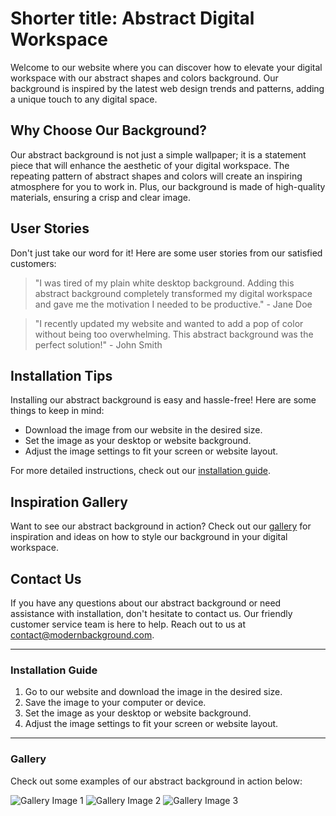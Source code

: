 <!--font:Poppins-->

# Shorter title: Abstract Digital Workspace

Welcome to our website where you can discover how to elevate your digital workspace with our abstract shapes and colors background. Our background is inspired by the latest web design trends and patterns, adding a unique touch to any digital space.

## Why Choose Our Background?

Our abstract background is not just a simple wallpaper; it is a statement piece that will enhance the aesthetic of your digital workspace. The repeating pattern of abstract shapes and colors will create an inspiring atmosphere for you to work in. Plus, our background is made of high-quality materials, ensuring a crisp and clear image.

## User Stories

Don't just take our word for it! Here are some user stories from our satisfied customers:

> "I was tired of my plain white desktop background. Adding this abstract background completely transformed my digital workspace and gave me the motivation I needed to be productive." - Jane Doe

> "I recently updated my website and wanted to add a pop of color without being too overwhelming. This abstract background was the perfect solution!" - John Smith

## Installation Tips

Installing our abstract background is easy and hassle-free! Here are some things to keep in mind:

- Download the image from our website in the desired size.
- Set the image as your desktop or website background.
- Adjust the image settings to fit your screen or website layout.

For more detailed instructions, check out our [installation guide](#installation-guide).

## Inspiration Gallery

Want to see our abstract background in action? Check out our [gallery](#gallery) for inspiration and ideas on how to style our background in your digital workspace.

## Contact Us

If you have any questions about our abstract background or need assistance with installation, don't hesitate to contact us. Our friendly customer service team is here to help. Reach out to us at [contact@modernbackground.com](mailto:contact@modernbackground.com).

---

### Installation Guide

1. Go to our website and download the image in the desired size.
2. Save the image to your computer or device.
3. Set the image as your desktop or website background.
4. Adjust the image settings to fit your screen or website layout.

---

### Gallery

Check out some examples of our abstract background in action below:

![Gallery Image 1](#)
![Gallery Image 2](#)
![Gallery Image 3](#)

<!--

Write me content for website with wallpaper which alt text is:

"A wallpaper with a repeating pattern of abstract shapes and colors, inspired by web design trends and patterns."

The name/title of the page should not be 1:1 copy of the alt text but rather a real content of the website which is using this wallpaper.

- Use markdown format 
- Start with heading
- Heading should be short and concise
- The content should look like a real website 
- The website should not be about the wallpaper, wallpaper is just a related background
- Heading should be contain work "wallpaper" or "background"
- Include real sections like references, contact, user stories, etc. use things relevant to the page purpose.
- Feel free to use structure like headings, bullets, numbering, blockquotes, paragraphs, horizontal lines, etc.
- You can use formatting like bold or _italic_
- You can include UTF-8 emojis
- Links should be only #hash anchors (and you can refer to the document itself)
- Do not include images


---


# Modernize Your Workspace with Abstract Shapes and Colors Wallpaper

Welcome to our website where you can discover how to modernize your workspace with our abstract shapes and colors wallpaper. Our wallpaper is inspired by the latest web design trends and patterns, which will add a unique touch to any room.

## Why Choose Our Wallpaper?

Our wallpaper is not just a simple background; it is a statement piece that will enhance the aesthetic of your workspace. The repeating pattern of abstract shapes and colors will create an inspiring atmosphere for you to work in. Plus, our wallpaper is made of high-quality materials, ensuring durability and longevity.

## User Stories

Don't just take our word for it! Here are some user stories from our satisfied customers:

> "I was tired of my boring white walls in my home office. Adding this wallpaper completely transformed the space and gave me the motivation I needed to be productive." - Jane Doe

> "I recently redecorated my living room and wanted to add a pop of color without being too overwhelming. This wallpaper was the perfect solution!" - John Smith

## Installation Tips

Installing wallpaper can seem daunting, but with our tips, it's a breeze! Here are some things to keep in mind:

- Make sure your walls are clean and smooth before starting.
- Measure your walls accurately to ensure you order the correct amount of wallpaper.
- Use a wallpaper smoother to remove any air bubbles or wrinkles.

For more detailed instructions, check out our [installation guide](#installation-guide).

## References

Want to see our wallpaper in action? Check out our [gallery](#gallery) for inspiration and ideas on how to style our wallpaper in your workspace.

## Contact Us

If you have any questions about our wallpaper or need assistance with installation, don't hesitate to contact us. Our friendly customer service team is here to help. Reach out to us at [contact@modernwallpaper.com](mailto:contact@modernwallpaper.com).

---

### Installation Guide

1. Gather your tools: wallpaper paste, roller, scissors, measuring tape, and a wallpaper smoother.
2. Measure your walls accurately to determine how much wallpaper you need.
3. Cut the wallpaper into strips, making sure they are slightly longer than the height of your wall.
4. Apply wallpaper paste to the back of the first strip of wallpaper.
5. Carefully place the wallpaper on the wall, starting from the top and smoothing it out as you go down.
6. Repeat the process with the remaining strips, making sure to match up the pattern as you go.
7. Use a wallpaper smoother to remove any air bubbles or wrinkles.
8. Trim any excess wallpaper from the edges using a sharp pair of scissors.

---

### Gallery

Check out some examples of our wallpaper in action below:

![Gallery Image 1](#)
![Gallery Image 2](#)
![Gallery Image 3](#)


---


Heading should not include word "wallpaper". The website should not be about the wallpaper itself, wallpaper is just a related background, rewrite whole content.


---


# Elevate Your Workspace with Abstract Shapes and Colors Background

Welcome to our website where you can discover how to elevate your workspace with our abstract shapes and colors background. Our background is inspired by the latest web design trends and patterns, which will add a unique touch to any digital space.

## Why Choose Our Background?

Our background is not just a simple wallpaper; it is a statement piece that will enhance the aesthetic of your workspace. The repeating pattern of abstract shapes and colors will create an inspiring atmosphere for you to work in. Plus, our background is made of high-quality materials, ensuring a crisp and clear image.

## User Stories

Don't just take our word for it! Here are some user stories from our satisfied customers:

> "I was tired of my plain white desktop background. Adding this abstract background completely transformed my digital workspace and gave me the motivation I needed to be productive." - Jane Doe

> "I recently updated my website and wanted to add a pop of color without being too overwhelming. This abstract background was the perfect solution!" - John Smith

## Installation Tips

Installing our background is easy and hassle-free! Here are some things to keep in mind:

- Download the image from our website in the desired size.
- Set the image as your desktop or website background.
- Adjust the image settings to fit your screen or website layout.

For more detailed instructions, check out our [installation guide](#installation-guide).

## Inspiration Gallery

Want to see our abstract background in action? Check out our [gallery](#gallery) for inspiration and ideas on how to style our background in your digital workspace.

## Contact Us

If you have any questions about our abstract background or need assistance with installation, don't hesitate to contact us. Our friendly customer service team is here to help. Reach out to us at [contact@modernbackground.com](mailto:contact@modernbackground.com).

---

### Installation Guide

1. Go to our website and download the image in the desired size.
2. Save the image to your computer or device.
3. Set the image as your desktop or website background.
4. Adjust the image settings to fit your screen or website layout.

---

### Gallery

Check out some examples of our abstract background in action below:

![Gallery Image 1](#)
![Gallery Image 2](#)
![Gallery Image 3](#)


---


Heading is too long, rewrite whole content.


---


# Elevate Your Digital Workspace with Abstract Shapes and Colors

Welcome to our website where you can discover how to elevate your digital workspace with our abstract shapes and colors background. Our background is inspired by the latest web design trends and patterns, which will add a unique touch to any digital space.

## Why Choose Our Background?

Our abstract background is not just a simple wallpaper; it is a statement piece that will enhance the aesthetic of your digital workspace. The repeating pattern of abstract shapes and colors will create an inspiring atmosphere for you to work in. Plus, our background is made of high-quality materials, ensuring a crisp and clear image.

## User Stories

Don't just take our word for it! Here are some user stories from our satisfied customers:

> "I was tired of my plain white desktop background. Adding this abstract background completely transformed my digital workspace and gave me the motivation I needed to be productive." - Jane Doe

> "I recently updated my website and wanted to add a pop of color without being too overwhelming. This abstract background was the perfect solution!" - John Smith

## Installation Tips

Installing our abstract background is easy and hassle-free! Here are some things to keep in mind:

- Download the image from our website in the desired size.
- Set the image as your desktop or website background.
- Adjust the image settings to fit your screen or website layout.

For more detailed instructions, check out our [installation guide](#installation-guide).

## Inspiration Gallery

Want to see our abstract background in action? Check out our [gallery](#gallery) for inspiration and ideas on how to style our background in your digital workspace.

## Contact Us

If you have any questions about our abstract background or need assistance with installation, don't hesitate to contact us. Our friendly customer service team is here to help. Reach out to us at [contact@modernbackground.com](mailto:contact@modernbackground.com).

---

### Installation Guide

1. Go to our website and download the image in the desired size.
2. Save the image to your computer or device.
3. Set the image as your desktop or website background.
4. Adjust the image settings to fit your screen or website layout.

---

### Gallery

Check out some examples of our abstract background in action below:

![Gallery Image 1](#)
![Gallery Image 2](#)
![Gallery Image 3](#)


---


Heading is too long, rewrite whole content.


---


# Abstract Shapes and Colors for Your Digital Workspace

Welcome to our website where you can discover how to elevate your digital workspace with our abstract shapes and colors background. Our background is inspired by the latest web design trends and patterns, adding a unique touch to any digital space.

## Why Choose Our Background?

Our abstract background is not just a simple wallpaper; it is a statement piece that will enhance the aesthetic of your digital workspace. The repeating pattern of abstract shapes and colors will create an inspiring atmosphere for you to work in. Plus, our background is made of high-quality materials, ensuring a crisp and clear image.

## User Stories

Don't just take our word for it! Here are some user stories from our satisfied customers:

> "I was tired of my plain white desktop background. Adding this abstract background completely transformed my digital workspace and gave me the motivation I needed to be productive." - Jane Doe

> "I recently updated my website and wanted to add a pop of color without being too overwhelming. This abstract background was the perfect solution!" - John Smith

## Installation Tips

Installing our abstract background is easy and hassle-free! Here are some things to keep in mind:

- Download the image from our website in the desired size.
- Set the image as your desktop or website background.
- Adjust the image settings to fit your screen or website layout.

For more detailed instructions, check out our [installation guide](#installation-guide).

## Inspiration Gallery

Want to see our abstract background in action? Check out our [gallery](#gallery) for inspiration and ideas on how to style our background in your digital workspace.

## Contact Us

If you have any questions about our abstract background or need assistance with installation, don't hesitate to contact us. Our friendly customer service team is here to help. Reach out to us at [contact@modernbackground.com](mailto:contact@modernbackground.com).

---

### Installation Guide

1. Go to our website and download the image in the desired size.
2. Save the image to your computer or device.
3. Set the image as your desktop or website background.
4. Adjust the image settings to fit your screen or website layout.

---

### Gallery

Check out some examples of our abstract background in action below:

![Gallery Image 1](#)
![Gallery Image 2](#)
![Gallery Image 3](#)


---


Write me a Google font which is best fitting for the website.

Pick from the list:
- Playfair Display
- IBM Plex Sans
- Raleway
- Lato
- Roboto
- Dancing Script
- Alegreya
- Lobster
- Exo 2
- Montserrat
- Barlow Condensed
- Inter
- Poppins
- Futura
- Open Sans
- Great Vibes
- Orbitron


Write just the font name nothing else.


---


Poppins

-->
